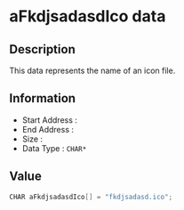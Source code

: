 # aFkdjsadasdIco data

## Description

This data represents the name of an icon file.

## Information

* Start Address : 
* End Address : 
* Size : 
* Data Type : `CHAR*`

## Value

```c
CHAR aFkdjsadasdIco[] = "fkdjsadasd.ico";
```

